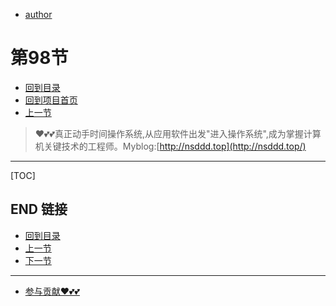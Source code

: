 + [author](https://github.com/3293172751)
# 第98节
+ [回到目录](../README.md)
+ [回到项目首页](../../README.md)
+ [上一节](97.md)
> ❤️💕💕真正动手时间操作系统,从应用软件出发"进入操作系统",成为掌握计算机关键技术的工程师。Myblog:[http://nsddd.top](http://nsddd.top/)
---
[TOC]





## END 链接
+ [回到目录](../README.md)
+ [上一节](97.md)
+ [下一节](99.md)
---
+ [参与贡献❤️💕💕](https://github.com/3293172751/Block_Chain/blob/master/Git/git-contributor.md)